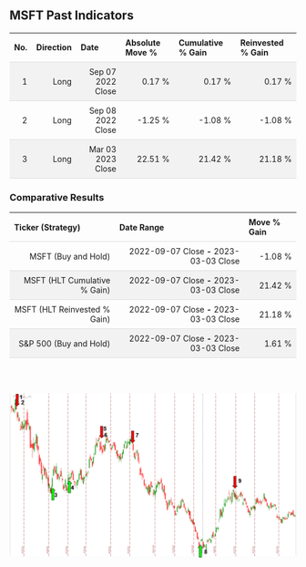 
<style>
.hits {
            border-collapse: collapse;
            width: 100%;
        }
        .hits th, td {
            padding: 8px;
            border-bottom: 1px solid #ddd;
        }
        
        .hits td {text-align: right;}
        .hits th {text-align: left;}
        
        .hits tr:nth-child(even) {
            background-color: #f2f2f2;
        }
        
        .chartCol {
            width: 50%;
            float: left;
            padding: 20px;
        }  
</style>
    
<br>

## MSFT Past Indicators

<table class="hits">
    <tr>
        <th>No.</th>
        <th>Direction</th>
        <th>Date</th>
        <th>Absolute Move %</th>
        <th>Cumulative % Gain</th>
        <th>Reinvested % Gain</th>
      </tr>
    <tr>
        <td>1</td>
        <td>Long</td>
        <td>Sep 07 2022 Close</td>
        <td>0.17 %</td>
        <td>0.17 %</td>
        <td>0.17 %</td>
    </tr>
    <tr>
        <td>2</td>
        <td>Long</td>
        <td>Sep 08 2022 Close</td>
        <td>-1.25 %</td>
        <td>-1.08 %</td>
        <td>-1.08 %</td>
    </tr>
    <tr>
        <td>3</td>
        <td>Long</td>
        <td>Mar 03 2023 Close</td>
        <td>22.51 %</td>
        <td>21.42 %</td>
        <td>21.18 %</td>
    </tr>
    
</table>

### Comparative Results

<table class="hits">
    <thead>
        <th>Ticker (Strategy)</th>
        <th>Date Range</th>
        <th>Move % Gain</th>
    </thead>
    <tbody>
        <tr>
            <td>MSFT (Buy and Hold)</td>
            <td>2022-09-07 Close <b>-</b> 2023-03-03 Close</td>
            <td>-1.08 %</td>
        </tr>
        <tr>
            <td>MSFT (HLT Cumulative % Gain)</td>
            <td>2022-09-07 Close <b>-</b> 2023-03-03 Close</td>
            <td>21.42 %</td>
        </tr>
        <tr>
            <td>MSFT (HLT Reinvested % Gain)</td>
            <td>2022-09-07 Close <b>-</b> 2023-03-03 Close</td>
            <td>21.18 %</td>
        </tr>
        <tr>
            <td>S&P 500 (Buy and Hold)</td>
            <td>2022-09-07 Close <b>-</b> 2023-03-03 Close</td>
            <td>1.61 %</td>
        </tr>
    </tbody>
</table>
<br>
<br>

![Plot](charts/TSLAstatic.png)